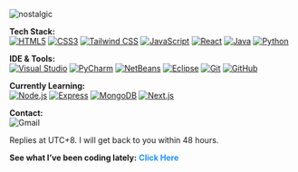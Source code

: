 <p align="center"> 
  
  ![nostalgic](https://github.com/user-attachments/assets/5cb8d713-886c-4c94-9843-4e1c5657affd)

  <b>Tech Stack:</b> <br>
  [![HTML5](https://img.shields.io/badge/HTML5-E34F26?style=for-the-badge&logo=html5&logoColor=white)](https://developer.mozilla.org/en-US/docs/Web/Guide/HTML/HTML5)
  [![CSS3](https://img.shields.io/badge/CSS3-1572B6?style=for-the-badge&logo=css3&logoColor=white)](https://developer.mozilla.org/en-US/docs/Web/CSS)
  [![Tailwind CSS](https://img.shields.io/badge/Tailwind_CSS-06B6D4?style=for-the-badge&logo=tailwind-css&logoColor=white)](https://tailwindcss.com/)
  [![JavaScript](https://img.shields.io/badge/JavaScript-F7DF1E?style=for-the-badge&logo=javascript&logoColor=black)](https://developer.mozilla.org/en-US/docs/Web/JavaScript)
  [![React](https://img.shields.io/badge/React-61DAFB?style=for-the-badge&logo=react&logoColor=black)](https://react.dev/)
  [![Java](https://img.shields.io/badge/Java-007396?style=for-the-badge&logo=java&logoColor=white)](https://www.java.com/)
  [![Python](https://img.shields.io/badge/Python-3776AB?style=for-the-badge&logo=python&logoColor=white)](https://www.python.org/)

  <b>IDE & Tools:</b> <br>
  [![Visual Studio](https://img.shields.io/badge/Visual_Studio-5C2D91?style=for-the-badge&logo=visual-studio&logoColor=white)](https://visualstudio.microsoft.com/)
  [![PyCharm](https://img.shields.io/badge/PyCharm-000000?style=for-the-badge&logo=pycharm&logoColor=white)](https://www.jetbrains.com/pycharm/)
  [![NetBeans](https://img.shields.io/badge/NetBeans-0078CE?style=for-the-badge&logo=apache-netbeans-ide&logoColor=white)](https://netbeans.apache.org/)
  [![Eclipse](https://img.shields.io/badge/Eclipse-2C2255?style=for-the-badge&logo=eclipse-ide&logoColor=white)](https://www.eclipse.org/)
  [![Git](https://img.shields.io/badge/Git-F05032?style=for-the-badge&logo=git&logoColor=white)](https://git-scm.com/)
  [![GitHub](https://img.shields.io/badge/GitHub-181717?style=for-the-badge&logo=github&logoColor=white)](https://github.com/)

  <b>Currently Learning:</b> <br>
  [![Node.js](https://img.shields.io/badge/Node.js-339933?style=for-the-badge&logo=node.js&logoColor=white)](https://nodejs.org/)
  [![Express](https://img.shields.io/badge/Express.js-000000?style=for-the-badge&logo=express&logoColor=white)](https://expressjs.com/)
  [![MongoDB](https://img.shields.io/badge/MongoDB-47A248?style=for-the-badge&logo=mongodb&logoColor=white)](https://www.mongodb.com/)
  [![Next.js](https://img.shields.io/badge/Next.js-000000?style=for-the-badge&logo=next.js&logoColor=white)](https://nextjs.org/)
  
  <b>Contact:</b> <br>
  ![Gmail](https://img.shields.io/badge/justinravencalangi@gmail.com-D14836?style=for-the-badge&logo=gmail&logoColor=white)
  
  Replies at UTC+8. I will get back to you within 48 hours.

  <b>See what I’ve been coding lately:</b>
  <a href="http://tiny.cc/jm2u001" 
     target="_blank" 
     rel="noopener noreferrer" 
     style="text-decoration:none; color:#1e90ff; font-weight:bold;">
     Click Here
  </a>
</p>


